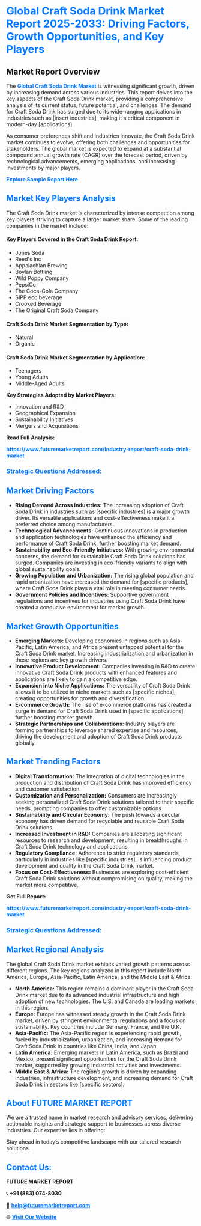 <h1 style="color: #007BFF;">Global Craft Soda Drink Market Report 2025-2033: Driving Factors, Growth Opportunities, and Key Players</h1>

<section id="overview">
<h2>Market Report Overview</h2>
<p>The <a href="https://www.futuremarketreport.com/industry-report/craft-soda-drink-market" style="color: #007BFF; text-decoration: none;"><strong>Global Craft Soda Drink Market</strong></a> is witnessing significant growth, driven by increasing demand across various industries. This report delves into the key aspects of the Craft Soda Drink market, providing a comprehensive analysis of its current status, future potential, and challenges. The demand for Craft Soda Drink has surged due to its wide-ranging applications in industries such as [insert industries], making it a critical component in modern-day [applications].</p>
<p>As consumer preferences shift and industries innovate, the Craft Soda Drink market continues to evolve, offering both challenges and opportunities for stakeholders. The global market is expected to expand at a substantial compound annual growth rate (CAGR) over the forecast period, driven by technological advancements, emerging applications, and increasing investments by major players.</p>
</section>

<section id="overview">
<p><a href="https://www.futuremarketreport.com/request-sample/reportId=104381" style="color: #007BFF; text-decoration: none;"><strong>Explore Sample Report Here</strong></a></p>
</section>

<section id="key-players">
<h2 style="color: #007BFF;">Market Key Players Analysis</h2>
<p>The Craft Soda Drink market is characterized by intense competition among key players striving to capture a larger market share. Some of the leading companies in the market include:</p>
<h4>Key Players Covered in the Craft Soda Drink Report:</h4>
<ul><li>Jones Soda</li><li>Reed&#039;s Inc</li><li>Appalachian Brewing</li><li>Boylan Bottling</li><li>Wild Poppy Company</li><li>PepsiCo</li><li>The Coca-Cola Company</li><li>SIPP eco beverage</li><li>Crooked Beverage</li><li>The Original Craft Soda Company</li></ul>
<h4>Craft Soda Drink Market Segmentation by Type:</h4>
<ul><li>Natural</li><li>Organic</li></ul>

<h4>Craft Soda Drink Market Segmentation by Application:</h4>
<ul><li>Teenagers</li><li>Young Adults</li><li>Middle-Aged Adults</li></ul>
<p><strong>Key Strategies Adopted by Market Players:</strong></p>
<ul>
<li>Innovation and R&D</li>
<li>Geographical Expansion</li>
<li>Sustainability Initiatives</li>
<li>Mergers and Acquisitions</li>
</ul>
</section>

<section>
<p><strong>Read Full Analysis: </strong></p><a href="https://www.futuremarketreport.com/industry-report/craft-soda-drink-market" style="color: #007BFF; text-decoration: none;"><strong>https://www.futuremarketreport.com/industry-report/craft-soda-drink-market</strong></a>
<h3 style="color: #007BFF;">Strategic Questions Addressed:</h3>
</section>

<section id="driving-factors">
<h2 style="color: #007BFF;">Market Driving Factors</h2>
<ul>
<li><strong>Rising Demand Across Industries:</strong> The increasing adoption of Craft Soda Drink in industries such as [specific industries] is a major growth driver. Its versatile applications and cost-effectiveness make it a preferred choice among manufacturers.</li>
<li><strong>Technological Advancements:</strong> Continuous innovations in production and application technologies have enhanced the efficiency and performance of Craft Soda Drink, further boosting market demand.</li>
<li><strong>Sustainability and Eco-Friendly Initiatives:</strong> With growing environmental concerns, the demand for sustainable Craft Soda Drink solutions has surged. Companies are investing in eco-friendly variants to align with global sustainability goals.</li>
<li><strong>Growing Population and Urbanization:</strong> The rising global population and rapid urbanization have increased the demand for [specific products], where Craft Soda Drink plays a vital role in meeting consumer needs.</li>
<li><strong>Government Policies and Incentives:</strong> Supportive government regulations and incentives for industries using Craft Soda Drink have created a conducive environment for market growth.</li>
</ul>
</section>

<section id="growth-opportunities">
<h2 style="color: #007BFF;">Market Growth Opportunities</h2>
<ul>
<li><strong>Emerging Markets:</strong> Developing economies in regions such as Asia-Pacific, Latin America, and Africa present untapped potential for the Craft Soda Drink market. Increasing industrialization and urbanization in these regions are key growth drivers.</li>
<li><strong>Innovative Product Development:</strong> Companies investing in R&D to create innovative Craft Soda Drink products with enhanced features and applications are likely to gain a competitive edge.</li>
<li><strong>Expansion into Niche Applications:</strong> The versatility of Craft Soda Drink allows it to be utilized in niche markets such as [specific niches], creating opportunities for growth and diversification.</li>
<li><strong>E-commerce Growth:</strong> The rise of e-commerce platforms has created a surge in demand for Craft Soda Drink used in [specific applications], further boosting market growth.</li>
<li><strong>Strategic Partnerships and Collaborations:</strong> Industry players are forming partnerships to leverage shared expertise and resources, driving the development and adoption of Craft Soda Drink products globally.</li>
</ul>
</section>

<section id="trending-factors">
<h2 style="color: #007BFF;">Market Trending Factors</h2>
<ul>
<li><strong>Digital Transformation:</strong> The integration of digital technologies in the production and distribution of Craft Soda Drink has improved efficiency and customer satisfaction.</li>
<li><strong>Customization and Personalization:</strong> Consumers are increasingly seeking personalized Craft Soda Drink solutions tailored to their specific needs, prompting companies to offer customizable options.</li>
<li><strong>Sustainability and Circular Economy:</strong> The push towards a circular economy has driven demand for recyclable and reusable Craft Soda Drink solutions.</li>
<li><strong>Increased Investment in R&D:</strong> Companies are allocating significant resources to research and development, resulting in breakthroughs in Craft Soda Drink technology and applications.</li>
<li><strong>Regulatory Compliance:</strong> Adherence to strict regulatory standards, particularly in industries like [specific industries], is influencing product development and quality in the Craft Soda Drink market.</li>
<li><strong>Focus on Cost-Effectiveness:</strong> Businesses are exploring cost-efficient Craft Soda Drink solutions without compromising on quality, making the market more competitive.</li>
</ul>
</section>

<section>
<p><strong>Get Full Report: </strong></p><a href="https://www.futuremarketreport.com/industry-report/craft-soda-drink-market" style="color: #007BFF; text-decoration: none;"><strong>https://www.futuremarketreport.com/industry-report/craft-soda-drink-market</strong></a>
<h3 style="color: #007BFF;">Strategic Questions Addressed:</h3>
</section>


<section id="regional-analysis">
<h2 style="color: #007BFF;">Market Regional Analysis</h2>
<p>The global Craft Soda Drink market exhibits varied growth patterns across different regions. The key regions analyzed in this report include North America, Europe, Asia-Pacific, Latin America, and the Middle East & Africa:</p>
<ul>
<li><strong>North America:</strong> This region remains a dominant player in the Craft Soda Drink market due to its advanced industrial infrastructure and high adoption of new technologies. The U.S. and Canada are leading markets in this region.</li>
<li><strong>Europe:</strong> Europe has witnessed steady growth in the Craft Soda Drink market, driven by stringent environmental regulations and a focus on sustainability. Key countries include Germany, France, and the U.K.</li>
<li><strong>Asia-Pacific:</strong> The Asia-Pacific region is experiencing rapid growth, fueled by industrialization, urbanization, and increasing demand for Craft Soda Drink in countries like China, India, and Japan.</li>
<li><strong>Latin America:</strong> Emerging markets in Latin America, such as Brazil and Mexico, present significant opportunities for the Craft Soda Drink market, supported by growing industrial activities and investments.</li>
<li><strong>Middle East & Africa:</strong> The region’s growth is driven by expanding industries, infrastructure development, and increasing demand for Craft Soda Drink in sectors like [specific sectors].</li>
</ul>
</section>

<footer>
<h2 style="color: #007BFF;">About FUTURE MARKET REPORT</h2>
<p>We are a trusted name in market research and advisory services, delivering actionable insights and strategic support to businesses across diverse industries. Our expertise lies in offering:</p>

<p>Stay ahead in today’s competitive landscape with our tailored research solutions.</p>

<h2 style="color: #007BFF;">Contact Us:</h2>
<p><strong>FUTURE MARKET REPORT</strong></p>
<p>📞 <strong>+91 (883) 074-8030</strong></p>
<p>📧 <strong><a href="mailto:help@futuremarketreport.com" style="color: #007BFF;">help@futuremarketreport.com</a></strong></p>
<p>🌐 <strong><a href="https://www.futuremarketreport.com/" style="color: #007BFF;">Visit Our Website</a></strong></p>
</footer>